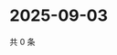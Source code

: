 # 2025-09-03

共 0 条

<!-- BEGIN ZHIHUQUESTIONS -->
<!-- 最后更新时间 Wed Sep 03 2025 10:14:31 GMT+0800 (China Standard Time) -->

<!-- END ZHIHUQUESTIONS -->
